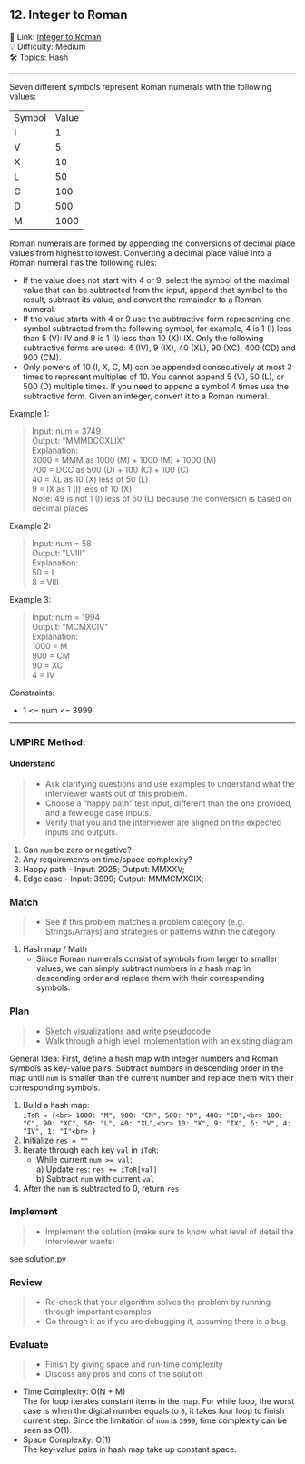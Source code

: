 ## 12. Integer to Roman
🔗 Link: [Integer to Roman](https://leetcode.com/problems/integer-to-roman/description/)<br>
💡 Difficulty: Medium<br>
🛠️ Topics: Hash<br>

<hr>
Seven different symbols represent Roman numerals with the following values:<br>

<table>
  <tr>
    <td>Symbol</td>
    <td>Value</td>
  </tr>
  <tr>
    <td>I</td>
    <td>1</td>
  </tr>
  <tr>
    <td>V</td>
    <td>5</td>
  </tr>
  <tr>
    <td>X</td>
    <td>10</td>
  </tr>
  <tr>
    <td>L</td>
    <td>50</td>
  </tr>
  <tr>
    <td>C</td>
    <td>100</td>
  </tr>
  <tr>
    <td>D</td>
    <td>500</td>
  </tr>
  <tr>
    <td>M</td>
    <td>1000</td>
  </tr>
</table>

Roman numerals are formed by appending the conversions of decimal place values from highest to lowest. Converting a decimal place value into a Roman numeral has the following rules:<br>
- If the value does not start with 4 or 9, select the symbol of the maximal value that can be subtracted from the input, append that symbol to the result, subtract its value, and convert the remainder to a Roman numeral.
- If the value starts with 4 or 9 use the subtractive form representing one symbol subtracted from the following symbol, for example, 4 is 1 (I) less than 5 (V): IV and 9 is 1 (I) less than 10 (X): IX. Only the following subtractive forms are used: 4 (IV), 9 (IX), 40 (XL), 90 (XC), 400 (CD) and 900 (CM).
- Only powers of 10 (I, X, C, M) can be appended consecutively at most 3 times to represent multiples of 10. You cannot append 5 (V), 50 (L), or 500 (D) multiple times. If you need to append a symbol 4 times use the subtractive form.
Given an integer, convert it to a Roman numeral.<br>

Example 1:<br>

>Input: num = 3749<br>
Output: "MMMDCCXLIX"<br>
Explanation:<br>
3000 = MMM as 1000 (M) + 1000 (M) + 1000 (M)<br>
 700 = DCC as 500 (D) + 100 (C) + 100 (C)<br>
  40 = XL as 10 (X) less of 50 (L)<br>
   9 = IX as 1 (I) less of 10 (X)<br>
Note: 49 is not 1 (I) less of 50 (L) because the conversion is based on decimal places<br>


Example 2:<br>

>Input: num = 58<br>
Output: "LVIII"<br>
Explanation:<br>
50 = L<br>
 8 = VIII<br>


Example 3:<br>

>Input: num = 1994<br>
Output: "MCMXCIV"<br>
Explanation:<br>
1000 = M<br>
 900 = CM<br>
  90 = XC<br>
   4 = IV<br>
 

Constraints:<br>

- 1 <= num <= 3999
<hr>

### UMPIRE Method:
#### Understand

> - Ask clarifying questions and use examples to understand what the interviewer wants out of this problem.
> - Choose a “happy path” test input, different than the one provided, and a few edge case inputs. 
> - Verify that you and the interviewer are aligned on the expected inputs and outputs.
1. Can `num` be zero or negative?<br>
2. Any requirements on time/space complexity?<br>
3. Happy path - Input: 2025; Output: MMXXV;
4. Edge case - Input: 3999; Output: MMMCMXCIX;

### Match
> - See if this problem matches a problem category (e.g. Strings/Arrays) and strategies or patterns within the category
1. Hash map / Math
   - Since Roman numerals consist of symbols from larger to smaller values, we can simply subtract numbers in a hash map in descending order and replace them with their corresponding symbols.
   
### Plan
> - Sketch visualizations and write pseudocode
> - Walk through a high level implementation with an existing diagram

General Idea: First, define a hash map with integer numbers and Roman symbols as key-value pairs. Subtract numbers in descending order in the map until `num` is smaller than the current number and replace them with their corresponding symbols.<br>

1) Build a hash map:<br>
   `iToR = {<br>
            1000: "M", 900: "CM", 500: "D", 400: "CD",<br>
            100: "C", 90: "XC", 50: "L", 40: "XL",<br>
            10: "X", 9: "IX", 5: "V", 4: "IV", 1: "I"<br>
        }`<br>
3) Initialize `res = ""`
4) Iterate through each key `val` in `iToR`:
   - While current `num >= val`:<br>
    a) Update `res`: `res += iToR[val]`<br>
    b) Subtract `num` with current `val`
6) After the `num` is subtracted to 0, return `res`
    
### Implement
> - Implement the solution (make sure to know what level of detail the interviewer wants)

see solution.py

### Review
> - Re-check that your algorithm solves the problem by running through important examples
> - Go through it as if you are debugging it, assuming there is a bug
### Evaluate
> - Finish by giving space and run-time complexity
> - Discuss any pros and cons of the solution


- Time Complexity: O(N + M)<br>
  The for loop iterates constant items in the map. For while loop, the worst case is when the digital number equals to `8`, it takes four loop to finish current step. Since the limitation of `num` is `3999`, time complexity can be seen as O(1). <br>
- Space Complexity: O(1)<br>
  The key-value pairs in hash map take up constant space.<br>
